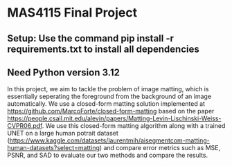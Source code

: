# MAS4115 Final Project
## Setup: Use the command pip install -r requirements.txt to install all dependencies
## Need Python version 3.12

In this project, we aim to tackle the problem of image matting, which is essentially seperating the foreground from the background of an image automatically. We use a closed-form matting solution implemented at https://github.com/MarcoForte/closed-form-matting based on the paper https://people.csail.mit.edu/alevin/papers/Matting-Levin-Lischinski-Weiss-CVPR06.pdf.
We use this closed-form matting algorithm along with a trained UNET on a large human potrait dataset (https://www.kaggle.com/datasets/laurentmih/aisegmentcom-matting-human-datasets?select=matting) and compare error metrics such as MSE, PSNR, and SAD to evaluate our two methods and compare the results.
